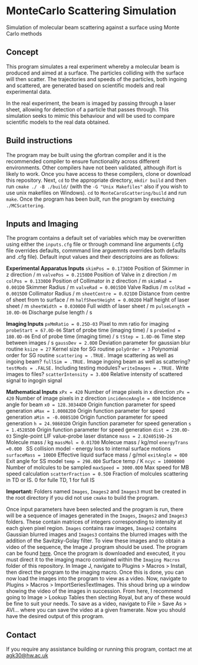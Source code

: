 # MonteCarlo Scattering Simulation
Simulation of molecular beam scattering against a surface using Monte Carlo methods

## Concept
This program simulates a real experiment whereby a molecular beam is produced and aimed at a surface. The particles colliding with the surface will then scatter. The trajectories and speeds of the particles, both ingoing and scattered, are generated based on scientific models and real experimental data.

In the real experiment, the beam is imaged by passing through a laser sheet, allowing for detection of a particle that passes through. This simulation seeks to mimic this behaviour and will be used to compare scientific models to the real data obtained.

## Build instructions
The program may be built using the gfortran compiler and it is the recommended compiler to ensure functionality across different environments. Other compilers have not been validated, although ifort is likely to work. Once you have access to these compilers, clone or download this repository. Next, `cd` to the appropriate directory, `mkdir build` and then run `cmake ./ -B ./build/` (with the `-G "Unix Makefiles"` also if you wish to use unix makefiles on Windows). `cd` to `MonteCaroScattering/build` and run `make`. Once the program has been built, run the program by exectuing `./MCScattering`.

## Inputs and Imaging
The program contains a default set of variables which may be overwritten using either the `inputs.cfg` file or through command line arguments (.cfg file overrides defaults, commmand line arguemnts overrides both defaults and .cfg file). Default input values and their descriptoins are as follows:

**Experimental Apparatus Inputs**
    `skimPos = 0.1730D0` Position of Skimmer in z direction / m
    `valvePos = 0.2150D0` Position of Valve in z direction / m
    `colPos = 0.1330D0` Position of Collimator in z direction / m
    `skimRad = 0.001D0` Skimmer Radius / m
    `valveRad = 0.0015D0` Valve Radius / m
    `colRad = 0.0015D0` Collimator Radius / m
    `sheetCentre = 0.021D0` Distance from centre of sheet from to surface / m
    `halfSheetHeight = 0.002D0` Half height of laser sheet / m
    `sheetWidth = 0.0300D0` Full width of laser sheet / m
    `pulseLength = 10.0D-06` Discharge pulse length / s

**Imaging Inputs**
    `pxMmRatio = 0.25D-03` Pixel to mm ratio for imaging
    `probeStart = 67.0D-06` Start of probe time (imaging time) / s
    `probeEnd = 180.0D-06` End of probe time (imaging time) / s
    `tStep = 1.0D-06` Time step between images / s
    `gaussDev = 2.0D0` Deviation parameter for gaussian blur routine
    `ksize = 27` Kernel size for SG routine
    `polyOrder = 3` Polynomial order for SG routine
    `scattering = .TRUE.` Image scattering as well as ingoing beam?
    `fullSim = .TRUE.` Image ingoing beam as well as scattering?
    `testMods = .FALSE.` Including testing modules?
    `writeImages = .TRUE.` Write images to files?
    `scatterIntensity = 3.0D0` Relative intensity of scattered signal to ingogin signal

**Mathematical Inputs**
    `xPx = 420` Number of image pixels in x direction
    `zPx = 420` Number of image pixels in z direction
    `incidenceAngle = 0D0` Incidence angle for beam
    `x0 = 128.30344D0` Origin function parameter for speed generation
    `aMax = 1.00082D0` Origin function parameter for speed generation
    `aMin = -0.00851D0` Origin function parameter for speed generation
    `h = 24.98601D0` Origin function parameter for speed generation
    `s = 1.45285D0` Origin function parameter for speed generation
    `dist = 230.0D-03` Single-point LIF value-probe laser distance
    `mass = 2.8240519D-26` Molecule mass / kg
    `massMol = 0.017D0` Molecue mass / kg/mol
    `energyTrans =0.0D0 ` SS collision model - energy loss to internal surface motions
    `surfaceMass = 100D0` Effective liquid surface mass / g/mol
    `exitAngle = 0D0` Exit angle for SS model
    `temp = 298.0D0` Surface temp / K
    `ncyc = 10000000` Number of molcules to be sampled
    `maxSpeed = 3000.0D0` Max speed for MB speed calculation
    `scatterFraction = 0.5D0` Fraction of molcules scattering in TD or IS. 0 for fulle TD, 1 for full IS

**Important:** Folders named `Images`, `Images2` and `Images3` must be created in the root directory if you did not use `cmake` to build the program.

Once input parameters have been selected and the program is run, there will be a sequence of images generated in the `Images`, `Images2` and `Images3` folders. These contain matrices of integers corresponding to intensity at each given pixel region. `Images` contains raw images, `Images2` contains Gaussian blurred images and `Images3` contains the blurred images with the addition of the Savitzky-Golay filter. To view these images and to obtain a video of the sequence, the Image J program should be used. The program can be found [here](https://imagej.nih.gov/ij/download.html). Once the program is downloaded and executed, it you must direct it to the imaging macro contained within the `Imaging Macros` folder of this repository. In Image J, navigate to Plugins > Macros > Install, then direct the program to the imaging macro. Once this is done, you can now load the images into the program to view as a video. Now, navigate to Plugins > Macros > ImportSeriesTextImages. This shoud bring up a window showing the video of the images in succession. From here, I recommend going to Image > Lookup Tables then slecting Royal, but any of these would be fine to suit your needs. To save as a video, navigate to File > Save As > AVI... where you can save the video at a given framerate. Now you should have the desired output of this program.

## Contact

If you require any assistance building or running this program, contact me at agk30@hw.ac.uk
